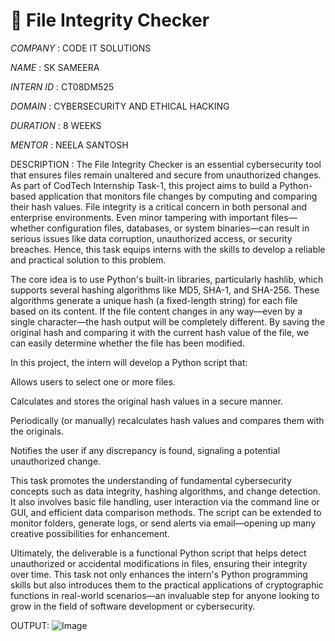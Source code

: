 # 🔐 File Integrity Checker  

*COMPANY* : CODE IT SOLUTIONS

*NAME* : SK SAMEERA

*INTERN ID* : CT08DM525

*DOMAIN* : CYBERSECURITY AND ETHICAL HACKING

*DURATION* : 8 WEEKS

*MENTOR* : NEELA SANTOSH

DESCRIPTION : The File Integrity Checker is an essential cybersecurity tool that ensures files remain unaltered and secure from unauthorized changes. As part of CodTech Internship Task-1, this project aims to build a Python-based application that monitors file changes by computing and comparing their hash values. File integrity is a critical concern in both personal and enterprise environments. Even minor tampering with important files—whether configuration files, databases, or system binaries—can result in serious issues like data corruption, unauthorized access, or security breaches. Hence, this task equips interns with the skills to develop a reliable and practical solution to this problem.

The core idea is to use Python's built-in libraries, particularly hashlib, which supports several hashing algorithms like MD5, SHA-1, and SHA-256. These algorithms generate a unique hash (a fixed-length string) for each file based on its content. If the file content changes in any way—even by a single character—the hash output will be completely different. By saving the original hash and comparing it with the current hash value of the file, we can easily determine whether the file has been modified.

In this project, the intern will develop a Python script that:

Allows users to select one or more files.

Calculates and stores the original hash values in a secure manner.

Periodically (or manually) recalculates hash values and compares them with the originals.

Notifies the user if any discrepancy is found, signaling a potential unauthorized change.

This task promotes the understanding of fundamental cybersecurity concepts such as data integrity, hashing algorithms, and change detection. It also involves basic file handling, user interaction via the command line or GUI, and efficient data comparison methods. The script can be extended to monitor folders, generate logs, or send alerts via email—opening up many creative possibilities for enhancement.

Ultimately, the deliverable is a functional Python script that helps detect unauthorized or accidental modifications in files, ensuring their integrity over time. This task not only enhances the intern's Python programming skills but also introduces them to the practical applications of cryptographic functions in real-world scenarios—an invaluable step for anyone looking to grow in the field of software development or cybersecurity.

OUTPUT: ![Image](https://github.com/user-attachments/assets/6174c42a-3206-40f9-94e6-e71fd82b3788)
